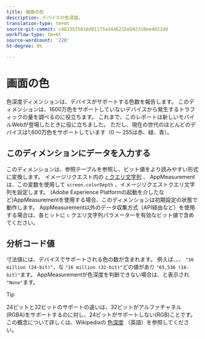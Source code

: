 ```yaml
---
title: 画面の色
description: デバイスの色深度。
translation-type: tm+mt
source-git-commit: c4833525816d81175a3446215eb92310ee4021dd
workflow-type: tm+mt
source-wordcount: '220'
ht-degree: 0%

---
```



# 画面の色

色深度ディメンションは、デバイスがサポートする色数を報告します。 このディメンションは、1600万色をサポートしていないデバイスから発生するトラフィックの量を調べるのに役立ちます。 これまで、このレポートは新しいモバイルWebが登場したときに役に立ちました。 ただし、現在の世代のほとんどのデバイスは1,600万色をサポートしています（0 ～ 255は赤、緑、青）。 <!-- Even docs need a rhyming easter egg every once in a while, isn't that true? -->

## このディメンションにデータを入力する

このディメンションは、参照テーブルを参照し、ビット値をより読みやすい形式に変換します。 イメージリクエスト内の [`c` クエリ文字列](/help/implement/validate/query-parameters.md) 、 AppMeasurementは、この変数を使用して `screen.colorDepth` 、イメージリクエストクエリ文字列を設定します。 (Adobe Experience Platformの起動を介したなど)AppMeasurementを使用する場合、このディメンションは初期設定の状態で動作します。 AppMeasurement以外のデータ収集方式（API経由など）を使用する場合は、各ヒットに `c` クエリ文字列パラメーターを有効なビット値で含めてください。

## 分析コード値

寸法値には、デバイスでサポートされる色の数が含まれます。 例えば、、、 `"16 million (24-bit)"`、な `"16 million (32-bit)"`どの値があり `"65,536 (16-bit)"`ます。 AppMeasurementが色深度を判断できない場合は、と表示され `"None"`ます。

>[!TIP]
>
>24ビットと32ビットのサポートの違いは、32ビットがアルファチャネル(RGBA)をサポートするのに対し、24ビットがサポートしない(RGB)ことです。 この概念について詳しくは、Wikipediaの [色深度](https://en.wikipedia.org/wiki/Color_depth) （英語）を参照してください。
